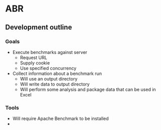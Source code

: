 # ABR

## Development outline

### Goals

* Execute benchmarks against server
    * Request URL
    * Supply cookie
    * Use specified concurrency
* Collect information about a benchmark run
    * Will use an output directory
    * Will write data to output directory
    * Will perform some analysis and package data that can be used in Excel

### Tools

* Will require Apache Benchmark to be installed
*